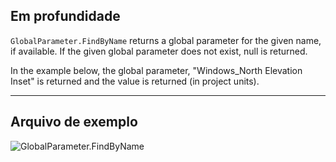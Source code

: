 ## Em profundidade
`GlobalParameter.FindByName` returns a global parameter for the given name, if available. If the given global parameter does not exist, null is returned.

In the example below, the global parameter, "Windows_North Elevation Inset" is returned and the value is returned (in project units).
___
## Arquivo de exemplo

![GlobalParameter.FindByName](./Revit.Elements.GlobalParameter.FindByName_img.jpg)
